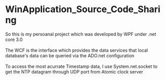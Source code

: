 # WinApplication_Source_Code_Sharing 
So this is my persoanal project which was developed by WPF under .net core 3.0 </br></br>
The WCF is the interface which provides the data services that local database's data can be queried via the ADO.net configuration</br></br>
To access the most acurrate Timestamp data, I use System.net.socket to get the NTP datagram through UDP port from Atomic clock server</br>
</hr>
